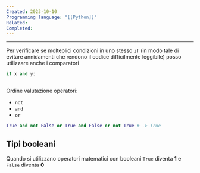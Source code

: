 ```yaml
---
Created: 2023-10-10
Programming language: "[[Python]]"
Related: 
Completed:
---
```

---
Per verificare se molteplici condizioni in uno stesso `if` (in modo tale di evitare annidamenti che rendono il codice difficilmente leggibile) posso utilizzare anche i comparatori
```python
if x and y:
	
```

Ordine valutazione operatori:
- `not`
- `and`
- `or`
```python
True and not False or True and False or not True # -> True
```

## Tipi booleani
Quando si utilizzano operatori matematici con booleani `True` diventa **1** e `False` diventa **0**
